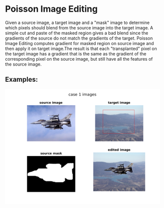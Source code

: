 # Poisson Image Editing

Given a source image, a target image and a "mask" image to determine which pixels should blend from the source image into the target image. A simple cut and paste of the masked region gives a bad blend since the gradients of the source do not match the gradients of the target. Poisson Image Editing computes gradient for masked region on source image and then apply it on target image.The result is that each "transplanted" pixel on the target image has a gradient that is the same as the gradient of the corresponding pixel on the source image, but still have all the features of the source image.

## Examples:
<p align="center">
  <img align="center" src="examples/case_1_result.png" width="600" >
</p>
